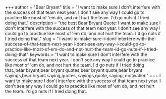 +++
author = "Bear Bryant"
title = "I want to make sure I don't interfere with the success of that team next year. I don't see any way I could go to practice like most of 'em do, and not hurt the team. I'd go nuts if I tried doing that."
description = "the best Bear Bryant Quote: I want to make sure I don't interfere with the success of that team next year. I don't see any way I could go to practice like most of 'em do, and not hurt the team. I'd go nuts if I tried doing that."
slug = "i-want-to-make-sure-i-dont-interfere-with-the-success-of-that-team-next-year-i-dont-see-any-way-i-could-go-to-practice-like-most-of-em-do-and-not-hurt-the-team-id-go-nuts-if-i-tried-doing-that"
keywords = "I want to make sure I don't interfere with the success of that team next year. I don't see any way I could go to practice like most of 'em do, and not hurt the team. I'd go nuts if I tried doing that.,bear bryant,bear bryant quotes,bear bryant quote,bear bryant sayings,bear bryant saying,quotes, sayings,quote, saying, motivation"
+++
I want to make sure I don't interfere with the success of that team next year. I don't see any way I could go to practice like most of 'em do, and not hurt the team. I'd go nuts if I tried doing that.
